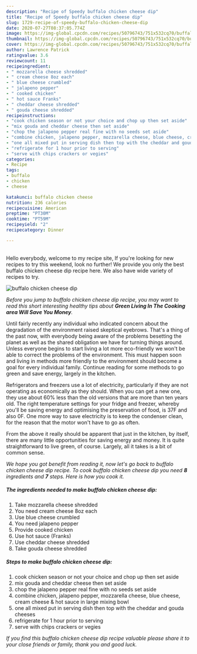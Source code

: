 ```yaml
---
description: "Recipe of Speedy buffalo chicken cheese dip"
title: "Recipe of Speedy buffalo chicken cheese dip"
slug: 1729-recipe-of-speedy-buffalo-chicken-cheese-dip
date: 2020-07-27T08:37:05.774Z
image: https://img-global.cpcdn.com/recipes/50796743/751x532cq70/buffalo-chicken-cheese-dip-recipe-main-photo.jpg
thumbnail: https://img-global.cpcdn.com/recipes/50796743/751x532cq70/buffalo-chicken-cheese-dip-recipe-main-photo.jpg
cover: https://img-global.cpcdn.com/recipes/50796743/751x532cq70/buffalo-chicken-cheese-dip-recipe-main-photo.jpg
author: Lawrence Patrick
ratingvalue: 3.6
reviewcount: 11
recipeingredient:
- " mozzarella cheese shredded"
- " cream cheese 8oz each"
- " blue cheese crumbled"
- " jalapeno pepper"
- " cooked chicken"
- " hot sauce Franks"
- " cheddar cheese shredded"
- " gouda cheese shredded"
recipeinstructions:
- "cook chicken season or not your choice and chop up then set aside"
- "mix gouda and cheddar cheese then set aside"
- "chop the jalapeno pepper real fine with no seeds set aside"
- "combine chicken, jalapeno pepper, mozzarella cheese, blue cheese, cream cheese &amp; hot sauce in large mixing bowl"
- "one all mixed put in serving dish then top with the cheddar and gouda cheeses"
- "refrigerate for 1 hour prior to serving"
- "serve with chips crackers or vegies"
categories:
- Recipe
tags:
- buffalo
- chicken
- cheese

katakunci: buffalo chicken cheese 
nutrition: 236 calories
recipecuisine: American
preptime: "PT30M"
cooktime: "PT59M"
recipeyield: "2"
recipecategory: Dinner

---
```

<br>
Hello everybody, welcome to my recipe site, If you're looking for new recipes to try this weekend, look no further! We provide you only the best buffalo chicken cheese dip recipe here. We also have wide variety of recipes to try.
<br>


![buffalo chicken cheese dip](https://img-global.cpcdn.com/recipes/50796743/751x532cq70/buffalo-chicken-cheese-dip-recipe-main-photo.jpg)

<i>Before you jump to buffalo chicken cheese dip recipe, you may want to read this short interesting healthy tips about 
<strong>Green Living In The Cooking area Will Save You Money</strong>.</i>
</br>

Until fairly recently any individual who indicated concern about the degradation of the environment raised skeptical eyebrows. That's a thing of the past now, with everybody being aware of the problems besetting the planet as well as the shared obligation we have for turning things around. Unless everyone begins to start living a lot more eco-friendly we won't be able to correct the problems of the environment. This must happen soon and living in methods more friendly to the environment should become a goal for every individual family. Continue reading for some methods to go green and save energy, largely in the kitchen.

Refrigerators and freezers use a lot of electricity, particularly if they are not operating as economically as they should. When you can get a new one, they use about 60% less than the old versions that are more than ten years old. The right temperature settings for your fridge and freezer, whereby you'll be saving energy and optimising the preservation of food, is 37F and also 0F. One more way to save electricity is to keep the condenser clean, for the reason that the motor won't have to go as often.

From the above it really should be apparent that just in the kitchen, by itself, there are many little opportunities for saving energy and money. It is quite straightforward to live green, of course. Largely, all it takes is a bit of common sense.


<i>We hope you got benefit from reading it, now let's go back to buffalo chicken cheese dip recipe. To cook buffalo chicken cheese dip you need <strong>8</strong> ingredients and <strong>7</strong> steps. Here is how you cook it.
</i>

##### The ingredients needed to make buffalo chicken cheese dip:

1. Take  mozzarella cheese shredded
1. You need  cream cheese 8oz each
1. Use  blue cheese crumbled
1. You need  jalapeno pepper
1. Provide  cooked chicken
1. Use  hot sauce (Franks)
1. Use  cheddar cheese shredded
1. Take  gouda cheese shredded


##### Steps to make buffalo chicken cheese dip:

1. cook chicken season or not your choice and chop up then set aside
1. mix gouda and cheddar cheese then set aside
1. chop the jalapeno pepper real fine with no seeds set aside
1. combine chicken, jalapeno pepper, mozzarella cheese, blue cheese, cream cheese &amp; hot sauce in large mixing bowl
1. one all mixed put in serving dish then top with the cheddar and gouda cheeses
1. refrigerate for 1 hour prior to serving
1. serve with chips crackers or vegies


<i>If you find this buffalo chicken cheese dip recipe valuable please share it to your close friends or family, thank you and good luck.</i>
